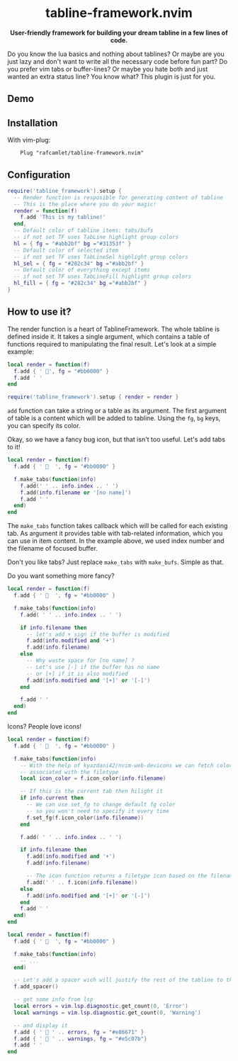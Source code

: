 <h1 align="center">tabline-framework.nvim</h1>
<p align="center"><b>User-friendly framework for building your dream tabline in a few lines of code.</b></p>

Do you know the lua basics and nothing about tablines? Or maybe are you just lazy and don't want to write all the necessary code before fun part? Do you prefer vim tabs or buffer-lines? Or maybe you hate both and just wanted an extra status line? You know what? This plugin is just for you.

## Demo

## Installation

With vim-plug:

```
    Plug "rafcamlet/tabline-framework.nvim"
```

## Configuration

```lua
require('tabline_framework').setup {
  -- Render function is resposible for generating content of tabline
  -- This is the place where you do your magic!
  render = function(f)
    f.add 'This is my tabline!'
  end,
  -- Default color of tabline items: tabs/bufs
  -- if not set TF uses TabLine highlight group colors
  hl = { fg = "#abb2bf" bg ="#31353f" }
  -- Default color of selected item
  -- if not set TF uses TabLineSel highlight group colors
  hl_sel = { fg = "#282c34" bg ="#abb2bf" }
  -- Default color of everything except items
  -- if not set TF uses TabLineFill highlight group colors
  hl_fill = { fg = "#282c34" bg ="#abb2bf" }
}

```

## How to use it?

The render function is a heart of TablineFramework. The whole tabline is defined inside it. It takes a single argument, which contains a table of functions required to manipulating the final result. Let's look at a simple example:

```lua
local render = function(f)
  f.add { ' ', fg = "#bb0000" }
  f.add ' '
end

require('tabline_framework').setup { render = render }
```

`add` function can take a string or a table as its argument. The first argument of table is a content which will be added to tabline. Using the `fg`, `bg` keys, you can specify its color.

Okay, so we have a fancy bug icon, but that isn't too useful. Let's add tabs to it!

```lua
local render = function(f)
  f.add { '   ', fg = "#bb0000" }

  f.make_tabs(function(info)
    f.add(' ' .. info.index .. ' ')
    f.add(info.filename or '[no name]')
    f.add ' '
  end)
end
```

The `make_tabs` function takes callback which will be called for each existing tab. As argument it provides table with tab-related information, which you can use in item content. In the example above, we used index number and the filename of focused buffer.

Don't you like tabs? Just replace `make_tabs` with `make_bufs`. Simple as that.

Do you want something more fancy?

```lua
local render = function(f)
  f.add { '   ', fg = "#bb0000" }

  f.make_tabs(function(info)
    f.add( ' ' .. info.index .. ' ')

    if info.filename then
      -- let's add + sign if the buffer is modified
      f.add(info.modified and '+')
      f.add(info.filename)
    else
      -- Why waste space for [no name] ?
      -- Let's use [-] if the buffer has no name
      -- or [+] if it is also modified
      f.add(info.modified and '[+]' or '[-]')
    end

    f.add ' '
  end)
end
```

Icons? People love icons!

```lua
local render = function(f)
  f.add { '   ', fg = "#bb0000" }

  f.make_tabs(function(info)
    -- With the help of kyazdani42/nvim-web-devicons we can fetch color
    -- associated with the filetype
    local icon_color = f.icon_color(info.filename)

    -- If this is the current tab then hilight it
    if info.current then
      -- We can use set_fg to change default fg color
      -- so you won't need to specify it every time
      f.set_fg(f.icon_color(info.filename))
    end

    f.add( ' ' .. info.index .. ' ')

    if info.filename then
      f.add(info.modified and '+')
      f.add(info.filename)

      -- The icon function returns a filetype icon based on the filename
      f.add(' ' .. f.icon(info.filename))
    else
      f.add(info.modified and '[+]' or '[-]')
    end
    f.add ' '
  end)
end
```

```lua
local render = function(f)
  f.add { '   ', fg = "#bb0000" }

  f.make_tabs(function(info)
    -- ...
  end)

  -- Let's add a spacer wich will justify the rest of the tabline to the right
  f.add_spacer()

  -- get some info from lsp
  local errors = vim.lsp.diagnostic.get_count(0, 'Error')
  local warnings = vim.lsp.diagnostic.get_count(0, 'Warning')

  -- and display it
  f.add { '  ' .. errors, fg = "#e86671" }
  f.add { '  ' .. warnings, fg = "#e5c07b"}
  f.add ' '
end
```

